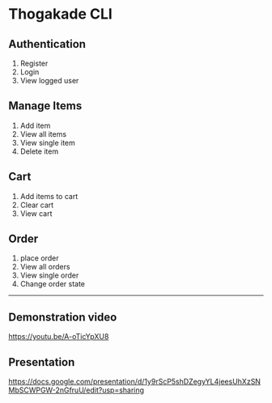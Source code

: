 # Thogakade CLI


 ## Authentication

1. Register
2. Login
3. View logged user

 ## Manage Items

1. Add item
2. View all items
3. View single item
4. Delete item

##  Cart

1. Add items to cart
2. Clear cart
3. View cart

 ## Order

1. place order
2. View all orders
3. View single order
4. Change order state

------------------------------------------------------------------------------------------------

## Demonstration video

https://youtu.be/A-oTicYpXU8

## Presentation

https://docs.google.com/presentation/d/1y9rScP5shDZegyYL4jeesUhXzSNMbSCWPGW-2nGfruU/edit?usp=sharing
